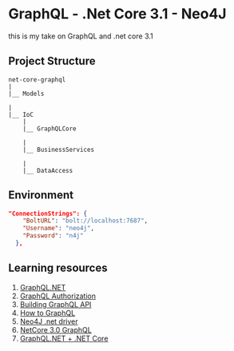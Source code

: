 # GraphQL - .Net Core 3.1 - Neo4J
this is my take on GraphQL and .net core 3.1

## Project Structure
```
net-core-graphql
|
|__ Models

|
|__ IoC
    |
    |__ GraphQLCore

    |
    |__ BusinessServices

    |
    |__ DataAccess
```

## Environment
```json
"ConnectionStrings": {
    "BoltURL": "bolt://localhost:7687",
    "Username": "neo4j",
    "Password": "n4j"
  },
```

## Learning resources
1. [GraphQL.NET](https://graphql-dotnet.github.io/)
1. [GraphQL Authorization](https://github.com/graphql-dotnet/authorization)
1. [Building GraphQL API](https://fullstackmark.com/post/17/building-a-graphql-api-with-aspnet-core-2-and-entity-framework-core)
1. [How to GraphQL](https://www.howtographql.com/)
1. [Neo4J .net driver](https://neo4j.com/developer/dotnet/)
1. [NetCore 3.0 GraphQL](https://dev.to/dotnet/learn-how-you-can-use-graphql-in-net-core-and-c-4h96) 
1. [GraphQL.NET + .NET Core](https://code-maze.com/graphql-aspnetcore-basics/)